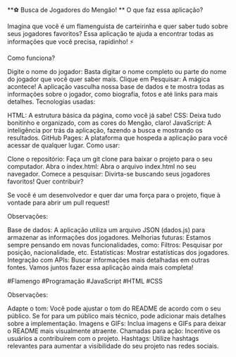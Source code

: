 **⚽ Busca de Jogadores do Mengão! **
O que faz essa aplicação?

Imagina que você é um flamenguista de carteirinha e quer saber tudo sobre seus jogadores favoritos? Essa aplicação te ajuda a encontrar todas as informações que você precisa, rapidinho! ⚡

Como funciona?

Digite o nome do jogador: Basta digitar o nome completo ou parte do nome do jogador que você quer saber mais.
Clique em Pesquisar: A mágica acontece! A aplicação vasculha nossa base de dados e te mostra todas as informações sobre o jogador, como biografia, fotos e até links para mais detalhes.
Tecnologias usadas:

HTML: A estrutura básica da página, como você já sabe!
CSS: Deixa tudo bonitinho e organizado, com as cores do Mengão, claro!
JavaScript: A inteligência por trás da aplicação, fazendo a busca e mostrando os resultados.
GitHub Pages: A plataforma que hospeda a aplicação para você acessar de qualquer lugar.
Como usar:

Clone o repositório: Faça um git clone para baixar o projeto para o seu computador.
Abra o index.html: Abra o arquivo index.html no seu navegador.
Comece a pesquisar: Divirta-se buscando seus jogadores favoritos!
Quer contribuir?

Se você é um desenvolvedor e quer dar uma força para o projeto, fique à vontade para abrir um pull request!

Observações:

Base de dados: A aplicação utiliza um arquivo JSON (dados.js) para armazenar as informações dos jogadores.
Melhorias futuras: Estamos sempre pensando em novas funcionalidades, como:
Filtros: Pesquisar por posição, nacionalidade, etc.
Estatísticas: Mostrar estatísticas dos jogadores.
Integração com APIs: Buscar informações mais detalhadas em outras fontes.
Vamos juntos fazer essa aplicação ainda mais completa!

#Flamengo #Programação #JavaScript #HTML #CSS

Observações:

Adapte o tom: Você pode ajustar o tom do README de acordo com o seu público. Se for para um público mais técnico, pode adicionar mais detalhes sobre a implementação.
Imagens e GIFs: Inclua imagens e GIFs para deixar o README mais visualmente atraente.
Chamadas para ação: Incentive os usuários a contribuírem com o projeto.
Hashtags: Utilize hashtags relevantes para aumentar a visibilidade do seu projeto nas redes sociais.
